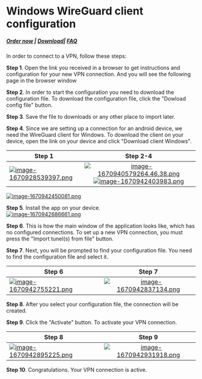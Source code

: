 # Windows WireGuard client configuration

##### [Order now](https://puqcloud.com/index.php?rp=/store/puqvpn) | [Download](https://download.puqcloud.com/cp/puqvpncp/)| [FAQ](https://faq.puqcloud.com)

In order to connect to a VPN, follow these steps:

**Step 1**. Open the link you received in a browser to get instructions and configuration for your new VPN connection. And you will see the following page in the browser window  

**Step 2**. In order to start the configuration you need to download the configuration file. To download the configuration file, click the "Dowload config file" button.  
   
**Step 3**. Save the file to downloads or any other place to import later.

**Step 4**. Since we are setting up a connection for an android device, we need the WireGuard client for Windows. To download the client on your device, open the link on your device and click "Download client Windows".  
    
| Step 1        | Step 2-4      |
| ------------- |:-------------:|
|[![image-1670928539397.png](https://doc.puq.info/uploads/images/gallery/2022-12/scaled-1680-/image-1670928539397.png)](https://doc.puq.info/uploads/images/gallery/2022-12/image-1670928539397.png)| [![image-1670940579264.46.38.png](https://doc.puq.info/uploads/images/gallery/2022-12/scaled-1680-/image-1670940579264-46-38.png)](https://doc.puq.info/uploads/images/gallery/2022-12/image-1670940579264-46-38.png)[![image-1670942403983.png](https://doc.puq.info/uploads/images/gallery/2022-12/scaled-1680-/image-1670942403983.png)](https://doc.puq.info/uploads/images/gallery/2022-12/image-1670942403983.png)|

 [![image-1670942450081.png](https://doc.puq.info/uploads/images/gallery/2022-12/scaled-1680-/image-1670942450081.png)](https://doc.puq.info/uploads/images/gallery/2022-12/image-1670942450081.png)
    
**Step 5**. Install the app on your device.  
    [![image-1670942686661.png](https://doc.puq.info/uploads/images/gallery/2022-12/scaled-1680-/image-1670942686661.png)](https://doc.puq.info/uploads/images/gallery/2022-12/image-1670942686661.png)
    
**Step 6**. This is how the main window of the application looks like, which has no configured connections. To set up a new VPN connection, you must press the "Import tunel(s) from file" button.  
   
**Step 7**. Next, you will be prompted to find your configuration file. You need to find the configuration file and select it.  
    
| Step 6        | Step 7      |
| ------------- |:-------------:|
| [![image-1670942755221.png](https://doc.puq.info/uploads/images/gallery/2022-12/scaled-1680-/image-1670942755221.png)](https://doc.puq.info/uploads/images/gallery/2022-12/image-1670942755221.png)|[![image-1670942837134.png](https://doc.puq.info/uploads/images/gallery/2022-12/scaled-1680-/image-1670942837134.png)](https://doc.puq.info/uploads/images/gallery/2022-12/image-1670942837134.png)|


**Step 8**. After you select your configuration file, the connection will be created.  
    
**Step 9**. Click the "Activate" button. To activate your VPN connection.  
    
| Step 8        | Step 9      |
| ------------- |:-------------:|
|[![image-1670942895225.png](https://doc.puq.info/uploads/images/gallery/2022-12/scaled-1680-/image-1670942895225.png)](https://doc.puq.info/uploads/images/gallery/2022-12/image-1670942895225.png)|[![image-1670942931918.png](https://doc.puq.info/uploads/images/gallery/2022-12/scaled-1680-/image-1670942931918.png)](https://doc.puq.info/uploads/images/gallery/2022-12/image-1670942931918.png)|

**Step 10**. Congratulations. Your VPN connection is active.
